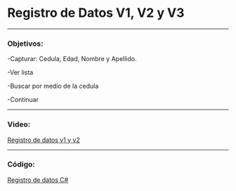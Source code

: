 #  Registro de Datos V1, V2 y V3
___  
###  Objetivos:
-Capturar: Cedula, Edad, Nombre y Apellido.

-Ver lista

-Buscar por medio de la cedula

-Continuar 
    
___  
### Video:
[Registro de datos v1 y v2](https://youtu.be/RonJuJvH-Yk)
___
### Código:
[Registro de datos C#](https://docs.google.com/document/d/169uSFdLFkWEU-6on8QH228WbOH8z4yJj5kIg3bOfSns/edit?usp=sharing)
